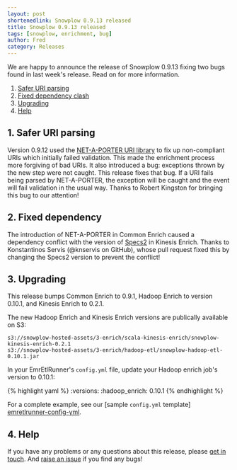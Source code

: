 ```yaml
---
layout: post
shortenedlink: Snowplow 0.9.13 released
title: Snowplow 0.9.13 released
tags: [snowplow, enrichment, bug]
author: Fred
category: Releases
---
```


We are happy to announce the release of Snowplow 0.9.13 fixing two bugs found in last week's release. Read on for more information.

1. [Safer URI parsing](/blog/2014/12/01/snowplow-0.9.13-released/#uri)
2. [Fixed dependency clash](/blog/2014/12/01/snowplow-0.9.13-released/#other-bug-fixes)
3. [Upgrading](/blog/2014/12/01/snowplow-0.9.13-released/#upgrading)
4. [Help](/blog/2014/12/01/snowplow-0.9.13-released/#help)

<!--more--> 

<h2><a name="uri">1. Safer URI parsing</a></h2>

Version 0.9.12 used the [NET-A-PORTER URI library][netaporter] to fix up non-compliant URIs which initially failed validation. This made the enrichment process more forgiving of bad URIs. It also introduced a bug: exceptions thrown by the new step were not caught. This release fixes that bug. If a URI fails being parsed by NET-A-PORTER, the exception will be caught and the event will fail validation in the usual way. Thanks to Robert Kingston for bringing this bug to our attention!

<h2><a name="shapeless">2. Fixed dependency</a></h2>

The introduction of NET-A-PORTER in Common Enrich caused a dependency conflict with the version of [Specs2][specs2] in Kinesis Enrich. Thanks to Konstantinos Servis (@knservis on GitHub), whose pull request fixed this by changing the Specs2 version to prevent the conflict!

<h2><a name="upgrading">3. Upgrading</a></h2>

This release bumps Common Enrich to 0.9.1, Hadoop Enrich to version 0.10.1, and Kinesis Enrich to 0.2.1.

The new Hadoop Enrich and Kinesis Enrich versions are publically available on S3:

    s3://snowplow-hosted-assets/3-enrich/scala-kinesis-enrich/snowplow-kinesis-enrich-0.2.1
    s3://snowplow-hosted-assets/3-enrich/hadoop-etl/snowplow-hadoop-etl-0.10.1.jar

In your EmrEtlRunner's `config.yml` file, update your Hadoop enrich job's version to 0.10.1:

{% highlight yaml %}
  :versions:
    :hadoop_enrich: 0.10.1
{% endhighlight %}

For a complete example, see our [sample `config.yml` template] [emretlrunner-config-yml].

<h2><a name="help">4. Help</a></h2>

If you have any problems or any questions about this release, please [get in touch][talk-to-us]. And [raise an issue][issues] if you find any bugs!

[netaporter]: https://github.com/NET-A-PORTER/scala-uri
[specs2]: http://etorreborre.github.io/specs2/
[emretlrunner-config-yml]: https://github.com/snowplow/snowplow/blob/master/3-enrich/emr-etl-runner/config/config.yml.sample
[talk-to-us]: https://github.com/snowplow/snowplow/wiki/Talk-to-us
[issues]: https://github.com/snowplow/snowplow/issues
